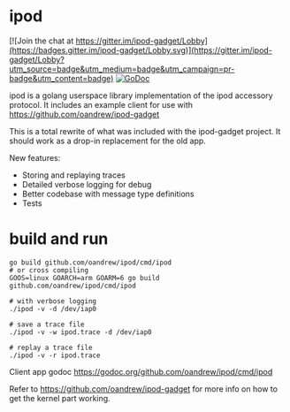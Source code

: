 # ipod
[![Join the chat at https://gitter.im/ipod-gadget/Lobby](https://badges.gitter.im/ipod-gadget/Lobby.svg)](https://gitter.im/ipod-gadget/Lobby?utm_source=badge&utm_medium=badge&utm_campaign=pr-badge&utm_content=badge)
[![GoDoc](https://godoc.org/github.com/oandrew/ipod?status.svg)](https://godoc.org/github.com/oandrew/ipod)

ipod is a golang userspace library implementation of the ipod accessory protocol.
It includes an example client for use with https://github.com/oandrew/ipod-gadget

This is a total rewrite of what was included with the  ipod-gadget project. 
It should work as a drop-in replacement for the old app.

New features:
- Storing and replaying traces
- Detailed verbose logging for debug
- Better codebase with message type definitions
- Tests



# build and run
```
go build github.com/oandrew/ipod/cmd/ipod
# or cross compiling
GOOS=linux GOARCH=arm GOARM=6 go build github.com/oandrew/ipod/cmd/ipod

# with verbose logging
./ipod -v -d /dev/iap0

# save a trace file
./ipod -v -w ipod.trace -d /dev/iap0

# replay a trace file
./ipod -v -r ipod.trace

```

Client app godoc https://godoc.org/github.com/oandrew/ipod/cmd/ipod

Refer to https://github.com/oandrew/ipod-gadget for more info on how to get the kernel part working.






